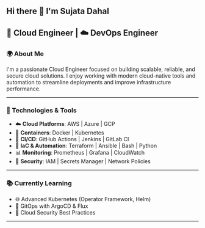 ## Hi there 👋 I'm Sujata Dahal

🚀 Cloud Engineer | ☁️ DevOps Engineer 
---

### 🌍 About Me

I'm a passionate Cloud Engineer focused on building scalable, reliable, and secure cloud solutions. I enjoy working with modern cloud-native tools and automation to streamline deployments and improve infrastructure performance.

---

### 🔧 Technologies & Tools

- ☁️ **Cloud Platforms**: AWS | Azure | GCP
- 🐳 **Containers**: Docker | Kubernetes
- 🔁 **CI/CD**: GitHub Actions | Jenkins | GitLab CI
- 🧩 **IaC & Automation**: Terraform | Ansible | Bash | Python
- 📊 **Monitoring**: Prometheus | Grafana | CloudWatch
- 🔐 **Security**: IAM | Secrets Manager | Network Policies

---

### 📚 Currently Learning

- 🌐 Advanced Kubernetes (Operator Framework, Helm)
- 🔄 GitOps with ArgoCD & Flux
- 🔐 Cloud Security Best Practices

---


